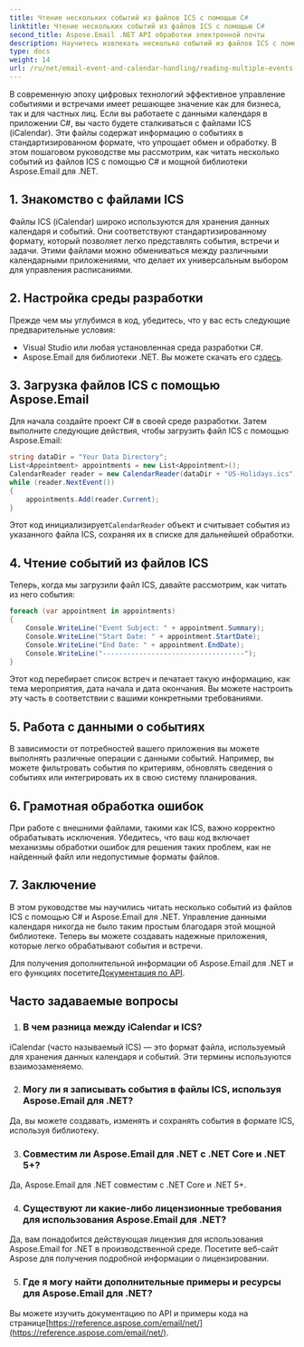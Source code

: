 ```yaml
---
title: Чтение нескольких событий из файлов ICS с помощью C#
linktitle: Чтение нескольких событий из файлов ICS с помощью C#
second_title: Aspose.Email .NET API обработки электронной почты
description: Научитесь извлекать несколько событий из файлов ICS с помощью Aspose.Email для .NET. Пошаговое руководство с примерами кода для эффективного управления событиями.
type: docs
weight: 14
url: /ru/net/email-event-and-calendar-handling/reading-multiple-events-from-ics-files-with-csharp/
---
```


В современную эпоху цифровых технологий эффективное управление событиями и встречами имеет решающее значение как для бизнеса, так и для частных лиц. Если вы работаете с данными календаря в приложении C#, вы часто будете сталкиваться с файлами ICS (iCalendar). Эти файлы содержат информацию о событиях в стандартизированном формате, что упрощает обмен и обработку. В этом пошаговом руководстве мы рассмотрим, как читать несколько событий из файлов ICS с помощью C# и мощной библиотеки Aspose.Email для .NET.

## 1. Знакомство с файлами ICS
Файлы ICS (iCalendar) широко используются для хранения данных календаря и событий. Они соответствуют стандартизированному формату, который позволяет легко представлять события, встречи и задачи. Этими файлами можно обмениваться между различными календарными приложениями, что делает их универсальным выбором для управления расписаниями.

## 2. Настройка среды разработки
Прежде чем мы углубимся в код, убедитесь, что у вас есть следующие предварительные условия:
- Visual Studio или любая установленная среда разработки C#.
-  Aspose.Email для библиотеки .NET. Вы можете скачать его с[здесь](https://releases.aspose.com/email/net/).

## 3. Загрузка файлов ICS с помощью Aspose.Email
Для начала создайте проект C# в своей среде разработки. Затем выполните следующие действия, чтобы загрузить файл ICS с помощью Aspose.Email:

```csharp
string dataDir = "Your Data Directory";
List<Appointment> appointments = new List<Appointment>();
CalendarReader reader = new CalendarReader(dataDir + "US-Holidays.ics");
while (reader.NextEvent())
{
    appointments.Add(reader.Current);
}
```

 Этот код инициализирует`CalendarReader` объект и считывает события из указанного файла ICS, сохраняя их в списке для дальнейшей обработки.

## 4. Чтение событий из файлов ICS
Теперь, когда мы загрузили файл ICS, давайте рассмотрим, как читать из него события:

```csharp
foreach (var appointment in appointments)
{
    Console.WriteLine("Event Subject: " + appointment.Summary);
    Console.WriteLine("Start Date: " + appointment.StartDate);
    Console.WriteLine("End Date: " + appointment.EndDate);
    Console.WriteLine("-----------------------------------");
}
```
Этот код перебирает список встреч и печатает такую информацию, как тема мероприятия, дата начала и дата окончания. Вы можете настроить эту часть в соответствии с вашими конкретными требованиями.

## 5. Работа с данными о событиях
В зависимости от потребностей вашего приложения вы можете выполнять различные операции с данными событий. Например, вы можете фильтровать события по критериям, обновлять сведения о событиях или интегрировать их в свою систему планирования.

## 6. Грамотная обработка ошибок
При работе с внешними файлами, такими как ICS, важно корректно обрабатывать исключения. Убедитесь, что ваш код включает механизмы обработки ошибок для решения таких проблем, как не найденный файл или недопустимые форматы файлов.

## 7. Заключение
В этом руководстве мы научились читать несколько событий из файлов ICS с помощью C# и Aspose.Email для .NET. Управление данными календаря никогда не было таким простым благодаря этой мощной библиотеке. Теперь вы можете создавать надежные приложения, которые легко обрабатывают события и встречи.

 Для получения дополнительной информации об Aspose.Email для .NET и его функциях посетите[Документация по API](https://reference.aspose.com/email/net/).

## Часто задаваемые вопросы
1. ### В чем разница между iCalendar и ICS?
iCalendar (часто называемый ICS) — это формат файла, используемый для хранения данных календаря и событий. Эти термины используются взаимозаменяемо.

2. ### Могу ли я записывать события в файлы ICS, используя Aspose.Email для .NET?
Да, вы можете создавать, изменять и сохранять события в формате ICS, используя библиотеку.

3. ### Совместим ли Aspose.Email для .NET с .NET Core и .NET 5+?
Да, Aspose.Email для .NET совместим с .NET Core и .NET 5+.

4. ### Существуют ли какие-либо лицензионные требования для использования Aspose.Email для .NET?
Да, вам понадобится действующая лицензия для использования Aspose.Email for .NET в производственной среде. Посетите веб-сайт Aspose для получения подробной информации о лицензировании.

5. ### Где я могу найти дополнительные примеры и ресурсы для Aspose.Email для .NET?
 Вы можете изучить документацию по API и примеры кода на странице[https://reference.aspose.com/email/net/](https://reference.aspose.com/email/net/).